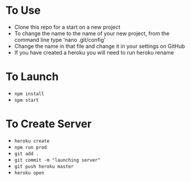 

# To Use

- Clone this repo for a start on a new project
- To change the name to the name of your new project, from the command line type 'nano .git/config'
- Change the name in that file and change it in your settings on GitHub
- If you have created a heroku you will need to run heroku rename


# To Launch

- `npm install`
- `npm start`

# To Create Server

- `heroku create`
- `npm run prod`
- `git add .`
- `git commit -m "launching server"`
- `git push heroku master`
- `heroku open`

